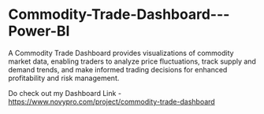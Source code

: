# Commodity-Trade-Dashboard---Power-BI

A Commodity Trade Dashboard provides visualizations of commodity market data, enabling traders to analyze price fluctuations, track supply and demand trends, and make informed trading decisions for enhanced profitability and risk management.

Do check out my Dashboard 
Link - https://www.novypro.com/project/commodity-trade-dashboard
